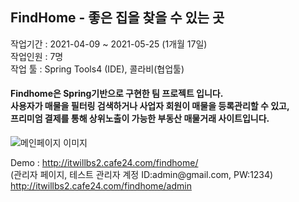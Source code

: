 <h2>FindHome - 좋은 집을 찾을 수 있는 곳</h2>
<p>작업기간 : 2021-04-09 ~ 2021-05-25 (1개월 17일)<br>
작업인원 : 7명<br>
작업 툴 : Spring Tools4 (IDE), 콜라비(협업툴)<br></p>
<p><h4>Findhome은 Spring기반으로 구현한 팀 프로젝트 입니다. <br>
사용자가 매물을 필터링 검색하거나 사업자 회원이 매물을 등록관리할 수 있고,<br> 프리미엄 결제를 통해 상위노출이 가능한 부동산 매물거래 사이트입니다.</h4>
<img src="https://github.com/imrutel/findhome/blob/master/%EC%A0%9C%EB%AA%A9%20%EC%97%86%EC%9D%8C.png?raw=true" alt="메인페이지 이미지"/>
</p>
<p>
Demo : 
  <a href='http://itwillbs2.cafe24.com/findhome/' 
   target='_blank'>http://itwillbs2.cafe24.com/findhome/</a>
<br>(관리자 페이지, 테스트 관리자 계정 ID:admin@gmail.com, PW:1234) <a href='http://itwillbs2.cafe24.com/findhome/admin' 
   target='_blank'>http://itwillbs2.cafe24.com/findhome/admin </a>
 </p>
